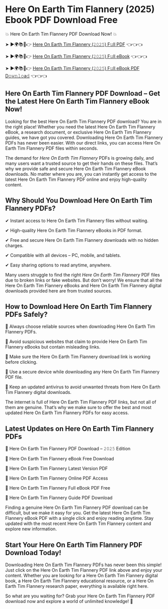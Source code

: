 # Here On Earth Tim Flannery (2025) Ebook PDF Download Free

💥 Here On Earth Tim Flannery PDF Download Now! 💥

➤ ►🌍📚📱👉 [Here On Earth Tim Flannery (𝟸𝟶𝟸𝟻) F𝚞ll PDF](https://getpdf.xyz/here-on-earth-tim-flannery) 👈👈👈


➤ ►🌍📚📱👉 [Here On Earth Tim Flannery (𝟸𝟶𝟸𝟻) F𝚞ll eBook](https://getpdf.xyz/here-on-earth-tim-flannery) 👈👈👈


➤ ►🌍📚📱👉 [Here On Earth Tim Flannery (𝟸𝟶𝟸𝟻) F𝚞ll eBook PDF D𝚘𝚠𝚗𝚕𝚘a𝚍](https://getpdf.xyz/here-on-earth-tim-flannery) 👈👈👈


## Here On Earth Tim Flannery PDF Download – Get the Latest Here On Earth Tim Flannery eBook Now!

Looking for the best Here On Earth Tim Flannery PDF download? You are in the right place! Whether you need the latest Here On Earth Tim Flannery eBook, a research document, or exclusive Here On Earth Tim Flannery guides, we have got you covered. Downloading Here On Earth Tim Flannery PDFs has never been easier. With our direct links, you can access Here On Earth Tim Flannery PDF files within seconds.

The demand for *Here On Earth Tim Flannery* PDFs is growing daily, and many users want a trusted source to get their hands on these files. That’s why we provide safe and secure Here On Earth Tim Flannery eBook downloads. No matter where you are, you can instantly get access to the latest Here On Earth Tim Flannery PDF online and enjoy high-quality content.

## Why Should You Download Here On Earth Tim Flannery PDFs?

✔ Instant access to Here On Earth Tim Flannery files without waiting.

✔ High-quality Here On Earth Tim Flannery eBooks in PDF format.

✔ Free and secure Here On Earth Tim Flannery downloads with no hidden charges.

✔ Compatible with all devices – PC, mobile, and tablets.

✔ Easy sharing options to read anytime, anywhere.

Many users struggle to find the right *Here On Earth Tim Flannery* PDF files due to broken links or fake websites. But don’t worry! We ensure that all the Here On Earth Tim Flannery eBooks and Here On Earth Tim Flannery digital downloads provided here are from trusted sources.

## How to Download Here On Earth Tim Flannery PDFs Safely?

📌 Always choose reliable sources when downloading Here On Earth Tim Flannery PDFs.

📌 Avoid suspicious websites that claim to provide Here On Earth Tim Flannery eBooks but contain misleading links.

📌 Make sure the Here On Earth Tim Flannery download link is working before clicking.

📌 Use a secure device while downloading any Here On Earth Tim Flannery PDF file.

📌 Keep an updated antivirus to avoid unwanted threats from Here On Earth Tim Flannery digital downloads.

The internet is full of Here On Earth Tim Flannery PDF links, but not all of them are genuine. That’s why we make sure to offer the best and most updated Here On Earth Tim Flannery PDFs for easy access.

## Latest Updates on Here On Earth Tim Flannery PDFs

🔹 Here On Earth Tim Flannery PDF Download – 𝟸𝟶𝟸𝟻 Edition

🔹 Here On Earth Tim Flannery eBook Free Download

🔹 Here On Earth Tim Flannery Latest Version PDF

🔹 Here On Earth Tim Flannery Online PDF Access

🔹 Here On Earth Tim Flannery Full eBook PDF Free

🔹 Here On Earth Tim Flannery Guide PDF Download

Finding a genuine Here On Earth Tim Flannery PDF download can be difficult, but we make it easy for you. Get the latest Here On Earth Tim Flannery eBook PDF with a single click and enjoy reading anytime. Stay updated with the most recent Here On Earth Tim Flannery content and explore new information.

## Start Your Here On Earth Tim Flannery PDF Download Today!

Downloading Here On Earth Tim Flannery PDFs has never been this simple! Just click on the Here On Earth Tim Flannery PDF link above and enjoy your content. Whether you are looking for a Here On Earth Tim Flannery digital book, a Here On Earth Tim Flannery educational resource, or a Here On Earth Tim Flannery research paper, everything is available right here.

So what are you waiting for? Grab your Here On Earth Tim Flannery PDF download now and explore a world of unlimited knowledge! 🚀